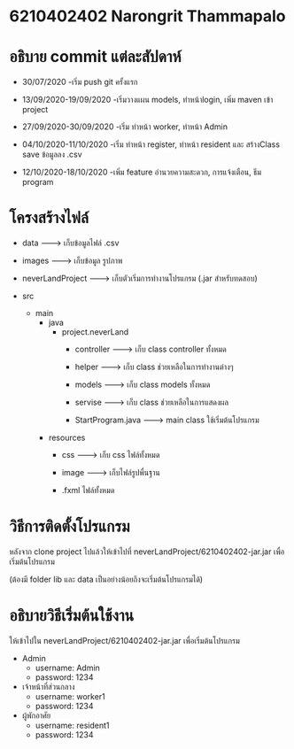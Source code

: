 # 6210402402 Narongrit Thammapalo

# อธิบาย commit แต่ละสัปดาห์
* 30/07/2020              -เริ่ม push git ครั้งแรก

* 13/09/2020-19/09/2020   -เริ่มวางแผน models, ทำหน้าlogin, เพิ่ม maven เข้า project

* 27/09/2020-30/09/2020   -เริ่ม ทำหน้า worker, ทำหน้า Admin

* 04/10/2020-11/10/2020   -เริ่ม ทำหน้า register, ทำหน้า resident และ สร้างClass save ข้อมูลลง .csv

* 12/10/2020-18/10/2020   -เพิ่ม feature อำนวยความสะดวก, การแจ้งเตือน, ธีม program

# โครงสร้างไฟล์
* data ---> เก็บข้อมูลไฟล์ .csv

* images ---> เก็บข้อมูล รูปภาพ

* neverLandProject ---> เก็บตัวเริ่มการทำงานโปรแกรม (.jar สำหรับทดสอบ)

* src
    * main
        * java
            * project.neverLand
                * controller ---> เก็บ class controller ทั้งหมด
                
                * helper ---> เก็บ class ช่วยเหลือในการทำงานต่างๆ
                
                * models ---> เก็บ class models ทั้งหมด
                
                * servise ---> เก็บ class ช่วยเหลือในการแสดงผล
                
                * StartProgram.java ---> main class ใช้เริ่มต้นโปรแกรม
        * resources
            * css ---> เก็บ css ไฟล์ทั้งหมด
            
            * image ---> เก็บไฟล์รูปพื่นฐาน
            
            * .fxml ไฟล์ทั้งหมด

# วิธีการติดตั้งโปรแกรม
หลังจาก clone project ไปแล้วให้เข้าไปที่ neverLandProject/6210402402-jar.jar เพื่อเริ่มต้นโปรแกรม

(ต้องมี folder lib และ data เป็นอย่างน้อยถึงจะเริ่มต้นโปรแกรมได้)

# อธิบายวิธีเริ่มต้นใช้งาน
ให้เข้าไปใน neverLandProject/6210402402-jar.jar เพื่อเริ่มต้นโปรแกรม

* Admin 
    * username: Admin
    * password: 1234
* เจ้าหน้าที่ส่วนกลาง
    * username: worker1
    * password: 1234
* ผู้พักอาศัย
    * username: resident1
    * password: 1234
                   